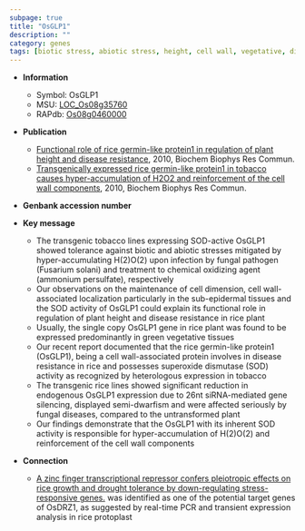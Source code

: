 ```yaml
---
subpage: true
title: "OsGLP1"
description: ""
category: genes
tags: [biotic stress, abiotic stress, height, cell wall, vegetative, disease resistance, disease, dwarf]
---
```


* **Information**  
    + Symbol: OsGLP1  
    + MSU: [LOC_Os08g35760](http://rice.plantbiology.msu.edu/cgi-bin/ORF_infopage.cgi?orf=LOC_Os08g35760)  
    + RAPdb: [Os08g0460000](http://rapdb.dna.affrc.go.jp/viewer/gbrowse_details/irgsp1?name=Os08g0460000)  

* **Publication**  
    + [Functional role of rice germin-like protein1 in regulation of plant height and disease resistance](http://www.ncbi.nlm.nih.gov/pubmed?term=Functional+role+of+rice+germin-like+protein1+in+regulation+of+plant+height+and+disease+resistance%5BTitle%5D), 2010, Biochem Biophys Res Commun.
    + [Transgenically expressed rice germin-like protein1 in tobacco causes hyper-accumulation of H2O2 and reinforcement of the cell wall components](http://www.ncbi.nlm.nih.gov/pubmed?term=Transgenically+expressed+rice+germin-like+protein1+in+tobacco+causes+hyper-accumulation+of+H2O2+and+reinforcement+of+the+cell+wall+components%5BTitle%5D), 2010, Biochem Biophys Res Commun.

* **Genbank accession number**  

* **Key message**  
    + The transgenic tobacco lines expressing SOD-active OsGLP1 showed tolerance against biotic and abiotic stresses mitigated by hyper-accumulating H(2)O(2) upon infection by fungal pathogen (Fusarium solani) and treatment to chemical oxidizing agent (ammonium persulfate), respectively
    + Our observations on the maintenance of cell dimension, cell wall-associated localization particularly in the sub-epidermal tissues and the SOD activity of OsGLP1 could explain its functional role in regulation of plant height and disease resistance in rice plant
    + Usually, the single copy OsGLP1 gene in rice plant was found to be expressed predominantly in green vegetative tissues
    + Our recent report documented that the rice germin-like protein1 (OsGLP1), being a cell wall-associated protein involves in disease resistance in rice and possesses superoxide dismutase (SOD) activity as recognized by heterologous expression in tobacco
    + The transgenic rice lines showed significant reduction in endogenous OsGLP1 expression due to 26nt siRNA-mediated gene silencing, displayed semi-dwarfism and were affected seriously by fungal diseases, compared to the untransformed plant
    + Our findings demonstrate that the OsGLP1 with its inherent SOD activity is responsible for hyper-accumulation of H(2)O(2) and reinforcement of the cell wall components

* **Connection**  
    + [A zinc finger transcriptional repressor confers pleiotropic effects on rice growth and drought tolerance by down-regulating stress-responsive genes.](germin-like+protein1) was identified as one of the potential target genes of OsDRZ1, as suggested by real-time PCR and transient expression analysis in rice protoplast



